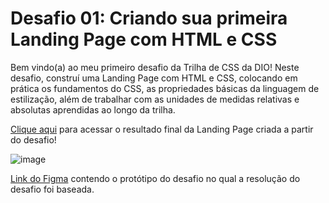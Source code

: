# Desafio 01: Criando sua primeira Landing Page com HTML e CSS

Bem vindo(a) ao meu primeiro desafio da Trilha de CSS da DIO! Neste desafio, construí uma Landing Page com HTML e CSS, colocando em prática os fundamentos do CSS,
as propriedades básicas da linguagem de estilização, além de trabalhar com as unidades de medidas relativas e absolutas aprendidas ao longo da trilha.

[Clique aqui](https://jessicaferraz13.github.io/landing-page-DIO/) para acessar o resultado final da Landing Page criada a partir do desafio!

![image](https://user-images.githubusercontent.com/55519539/183538055-6cce606c-7d1d-4d15-a4be-ffeb5b37c956.png)

[Link do Figma](https://www.figma.com/file/3PiokoJj9IhGDnNiWAJbz7/DIO---Desafio-01?node-id=2%3A6) contendo o protótipo do desafio no qual a resolução do desafio foi baseada.
